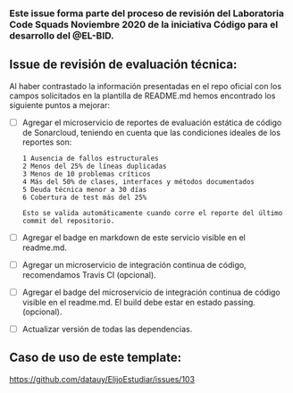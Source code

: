 ### Este issue forma parte del proceso de revisión del Laboratoria Code Squads Noviembre 2020 de la iniciativa Código para el desarrollo del @EL-BID.

## Issue de revisión de evaluación técnica:

Al haber contrastado la información presentadas en el repo oficial con los campos solicitados en la plantilla de README.md hemos encontrado los siguiente puntos a mejorar:

- [ ] Agregar el microservicio de reportes de evaluación estática de código de Sonarcloud, teniendo en cuenta que las condiciones ideales de los reportes son:

      1 Ausencia de fallos estructurales
      2 Menos del 25% de líneas duplicadas
      3 Menos de 10 problemas críticos
      4 Más del 50% de clases, interfaces y métodos documentados
      5 Deuda técnica menor a 30 días
      6 Cobertura de test más del 25%
      
      Esto se valida automáticamente cuando corre el reporte del último commit del repositorio.
      
- [ ] Agregar el badge en markdown de este servicio visible en el readme.md.

- [ ] Agregar un microservicio de integración continua de código, recomendamos Travis CI (opcional).

- [ ] Agregar el badge del microservicio de integración continua de código visible en el readme.md. El build debe estar en estado passing.(opcional).

- [ ] Actualizar versión de todas las dependencias.

## Caso de uso de este template:
https://github.com/datauy/ElijoEstudiar/issues/103
